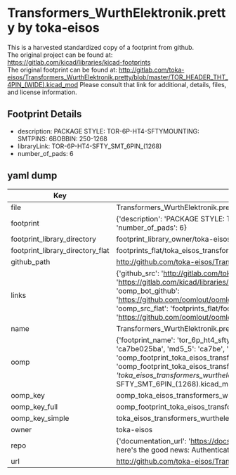 # Transformers_WurthElektronik.pretty by toka-eisos  
This is a harvested standardized copy of a footprint from github.  
The original project can be found at:  
https://gitlab.com/kicad/libraries/kicad-footprints  
The original footprint can be found at:
http://gitlab.com/toka-eisos/Transformers_WurthElektronik.pretty/blob/master/TOR_HEADER_THT_4PIN_(WIDE).kicad_mod
Please consult that link for additional, details, files, and license information.  
## Footprint Details
* description: PACKAGE STYLE: TOR-6P-HT4-SFTYMOUNTING: SMTPINS: 6BOBBIN: 250-1268  
* libraryLink: TOR-6P-HT4-SFTY_SMT_6PIN_(1268)  
* number_of_pads: 6  
## yaml dump  
| Key | Value |  
| --- | --- |  
| file | Transformers_WurthElektronik.pretty/TOR-6P-HT4-SFTY_SMT_6PIN_(1268).kicad_mod |  
| footprint | {'description': 'PACKAGE STYLE: TOR-6P-HT4-SFTYMOUNTING: SMTPINS: 6BOBBIN: 250-1268', 'libraryLink': 'TOR-6P-HT4-SFTY_SMT_6PIN_(1268)', 'number_of_pads': 6} |  
| footprint_library_directory | footprint_library_owner/toka-eisos_Transformers_WurthElektronik.pretty |  
| footprint_library_directory_flat | footprints_flat/toka_eisos_transformers_wurthelektronik_tor_6p_ht4_sfty_smt_6pin_(1268)/working |  
| github_path | http://github.com/toka-eisos/Transformers_WurthElektronik.pretty/blob/master/TOR-6P-HT4-SFTY_SMT_6PIN_(1268).kicad_mod |  
| links | {'github_src': 'http://gitlab.com/toka-eisos/Transformers_WurthElektronik.pretty/blob/master/TOR_HEADER_THT_4PIN_(WIDE).kicad_mod', 'github_src_repo': 'https://gitlab.com/kicad/libraries/kicad-footprints', 'oomp_bot': 'footprints/toka_eisos_transformers_wurthelektronik_tor_6p_ht4_sfty_smt_6pin_(1268)/working', 'oomp_bot_github': 'https://github.com/oomlout/oomlout_oomp_footprint_bot/tree/main/footprints/toka_eisos_transformers_wurthelektronik_tor_6p_ht4_sfty_smt_6pin_(1268)/working', 'oomp_src_flat': 'footprints_flat/footprints_flat/toka_eisos_transformers_wurthelektronik_tor_6p_ht4_sfty_smt_6pin_(1268)/working', 'oomp_src_flat_github': 'https://github.com/oomlout/oomlout_oomp_footprint_src/tree/main/footprints_flat/toka_eisos_transformers_wurthelektronik_tor_6p_ht4_sfty_smt_6pin_(1268)/working'} |  
| name | Transformers_WurthElektronik.pretty |  
| oomp | {'footprint_name': 'tor_6p_ht4_sfty_smt_6pin_(1268)', 'library_name': 'transformers_wurthelektronik', 'md5': 'ca7be025ba400a5b4e9755a8933ac1d0', 'md5_10': 'ca7be025ba', 'md5_5': 'ca7be', 'md5_6': 'ca7be0', 'oomp_key': 'oomp_toka_eisos_transformers_wurthelektronik_tor_6p_ht4_sfty_smt_6pin_(1268)', 'oomp_key_extra': 'oomp_footprint_toka_eisos_transformers_wurthelektronik_tor_6p_ht4_sfty_smt_6pin_(1268)', 'oomp_key_full': 'oomp_footprint_toka_eisos_transformers_wurthelektronik_tor_6p_ht4_sfty_smt_6pin_(1268)_ca7be0', 'oomp_key_simple': 'toka_eisos_transformers_wurthelektronik_tor_6p_ht4_sfty_smt_6pin_(1268)', 'original_filename': 'Transformers_WurthElektronik.pretty/TOR-6P-HT4-SFTY_SMT_6PIN_(1268).kicad_mod', 'owner_name': 'toka_eisos'} |  
| oomp_key | oomp_toka_eisos_transformers_wurthelektronik_tor_6p_ht4_sfty_smt_6pin_(1268) |  
| oomp_key_full | oomp_footprint_toka_eisos_transformers_wurthelektronik_tor_6p_ht4_sfty_smt_6pin_(1268) |  
| oomp_key_simple | toka_eisos_transformers_wurthelektronik_tor_6p_ht4_sfty_smt_6pin_(1268) |  
| owner | toka-eisos |  
| repo | {'documentation_url': 'https://docs.github.com/rest/overview/resources-in-the-rest-api#rate-limiting', 'message': "API rate limit exceeded for 84.66.173.59. (But here's the good news: Authenticated requests get a higher rate limit. Check out the documentation for more details.)"} |  
| url | http://github.com/toka-eisos/Transformers_WurthElektronik.pretty |  

